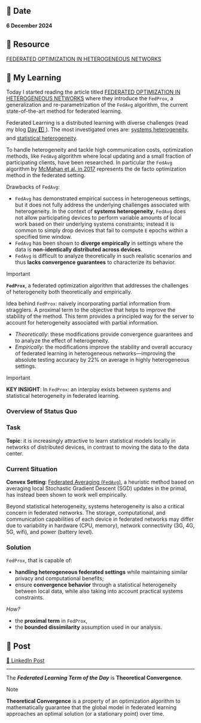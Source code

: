 ## 📅 Date
**6 December 2024**

## 📰 Resource
[FEDERATED OPTIMIZATION IN HETEROGENEOUS NETWORKS](https://arxiv.org/pdf/1812.06127)

## 🔖 My Learning

Today I started reading the article titled [FEDERATED OPTIMIZATION IN HETEROGENEOUS NETWORKS](https://arxiv.org/pdf/1812.06127) where they introduce the `FedProx`, a generalization and re-parametrization of the `FedAvg` algorithm, the current state-of-the-art method for federated learning. 

Federated Learning is a distributed learning with diverse challenges (read my blog [Day 1️⃣ ](../day1/day1.md)). The most investigated ones are: [systems heterogeneity](../day2/day2.md), and [statistical heterogeneity](../day3/day3.md).

To handle heterogeneity and tackle high communication costs, optimization methods, like `FedAvg` algorithm where local updating and a small fraction of participating clients, have been researched. In particular the `FedAvg` algorithm by [McMahan et al. in 2017](https://arxiv.org/pdf/1602.05629) represents the de facto optimization method in the federated setting.

Drawbacks of `FedAvg`:
* `FedAvg` has demonstrated empirical success in heterogeneous settings, but it does not fully address the underlying challenges associated with heterogeneity. In the context of **systems heterogeneity**, `FedAvg` does not allow participating devices to perform variable amounts of local work based on their underlying systems constraints; instead it is common to simply drop devices that fail to compute `E` epochs within a specified time window. 
* `FedAvg` has been shown to **diverge empirically** in settings where the data is **non-identically distributed across devices**.
* `FedAvg` is difficult to analyze theoretically in such realistic scenarios and thus **lacks convergence guarantees** to characterize its behavior.

> [!IMPORTANT]
> **`FedProx`**, a federated optimization algorithm that addresses the challenges of heterogeneity both theoretically and empirically.

Idea behind `FedProx`: naively incorporating partial information from stragglers. A proximal term to the objective that helps to improve the stability of the method. This term provides a principled way for the server to account for heterogeneity associated with partial information. 
- *Theoretically*: these modifications provide convergence guarantees and to analyze the effect of heterogeneity. 
- *Empirically*: the modifications improve the stability and overall accuracy of federated learning in heterogeneous networks—improving the absolute testing accuracy by 22% on average in highly heterogeneous settings.

> [!IMPORTANT]
> **KEY INSIGHT**: In `FedProx`: an interplay exists between systems and statistical heterogeneity in federated learning.

### Overview of Status Quo

### Task
**Topic**: it is increasingly attractive to learn statistical models locally in networks of distributed devices, in contrast to moving the data to the data center.

### Current Situation
**Convex Setting**: [Federated Averaging (`FedAvg`)](https://arxiv.org/pdf/1602.05629), a heuristic method based on averaging local Stochastic Gradient Descent (SGD) updates in the primal, has instead been shown to work well empirically.

Beyond statistical heterogeneity, systems heterogeneity is also a critical concern in federated networks. The storage, computational, and communication capabilities of each device in federated networks may differ due to variability in hardware (CPU, memory), network connectivity (3G, 4G, 5G, wifi), and power (battery level). 

### Solution
`FedProx`, that is capable of:
- **handling heterogeneous federated settings** while maintaining similar privacy and computational benefits;
- ensure **convergence behavior** through a statistical heterogeneity between local data, while also taking into account practical systems constraints.

*How?*
- the **proximal term** in `FedProx`,
- the **bounded dissimilarity** assumption used in our analysis.

## 📮 Post 

[📘 LinkedIn Post]()

------
The _**Federated Learning Term of the Day**_ is **Theoretical Convergence**.
> [!NOTE]
> **Theoretical Convergence** is a property of an optimization algorithm to mathematically guarantee that the global model in federated learning approaches an optimal solution (or a stationary point) over time.
